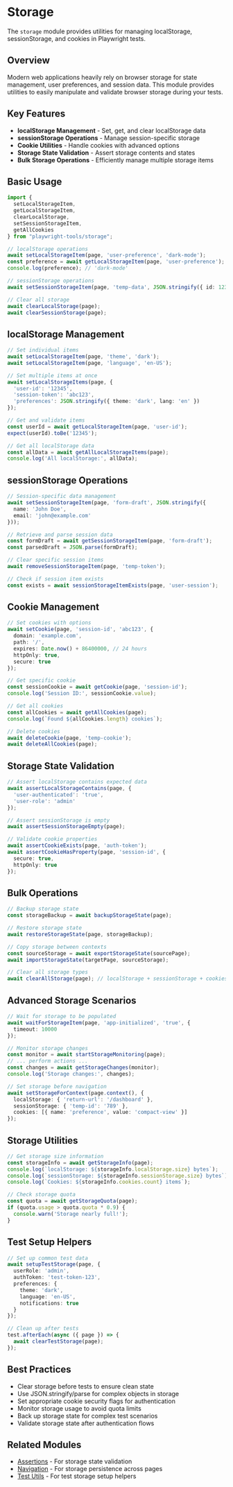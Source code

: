 # Storage

The `storage` module provides utilities for managing localStorage, sessionStorage, and cookies in Playwright tests.

## Overview

Modern web applications heavily rely on browser storage for state management, user preferences, and session data. This module provides utilities to easily manipulate and validate browser storage during your tests.

## Key Features

- **localStorage Management** - Set, get, and clear localStorage data
- **sessionStorage Operations** - Manage session-specific storage
- **Cookie Utilities** - Handle cookies with advanced options
- **Storage State Validation** - Assert storage contents and states
- **Bulk Storage Operations** - Efficiently manage multiple storage items

## Basic Usage

```typescript
import { 
  setLocalStorageItem,
  getLocalStorageItem,
  clearLocalStorage,
  setSessionStorageItem,
  getAllCookies 
} from "playwright-tools/storage";

// localStorage operations
await setLocalStorageItem(page, 'user-preference', 'dark-mode');
const preference = await getLocalStorageItem(page, 'user-preference');
console.log(preference); // 'dark-mode'

// sessionStorage operations  
await setSessionStorageItem(page, 'temp-data', JSON.stringify({ id: 123 }));

// Clear all storage
await clearLocalStorage(page);
await clearSessionStorage(page);
```

## localStorage Management

```typescript
// Set individual items
await setLocalStorageItem(page, 'theme', 'dark');
await setLocalStorageItem(page, 'language', 'en-US');

// Set multiple items at once
await setLocalStorageItems(page, {
  'user-id': '12345',
  'session-token': 'abc123',
  'preferences': JSON.stringify({ theme: 'dark', lang: 'en' })
});

// Get and validate items
const userId = await getLocalStorageItem(page, 'user-id');
expect(userId).toBe('12345');

// Get all localStorage data
const allData = await getAllLocalStorageItems(page);
console.log('All localStorage:', allData);
```

## sessionStorage Operations

```typescript
// Session-specific data management
await setSessionStorageItem(page, 'form-draft', JSON.stringify({
  name: 'John Doe',
  email: 'john@example.com'
}));

// Retrieve and parse session data
const formDraft = await getSessionStorageItem(page, 'form-draft');
const parsedDraft = JSON.parse(formDraft);

// Clear specific session items
await removeSessionStorageItem(page, 'temp-token');

// Check if session item exists
const exists = await sessionStorageItemExists(page, 'user-session');
```

## Cookie Management

```typescript
// Set cookies with options
await setCookie(page, 'session-id', 'abc123', {
  domain: 'example.com',
  path: '/',
  expires: Date.now() + 86400000, // 24 hours
  httpOnly: true,
  secure: true
});

// Get specific cookie
const sessionCookie = await getCookie(page, 'session-id');
console.log('Session ID:', sessionCookie.value);

// Get all cookies
const allCookies = await getAllCookies(page);
console.log(`Found ${allCookies.length} cookies`);

// Delete cookies
await deleteCookie(page, 'temp-cookie');
await deleteAllCookies(page);
```

## Storage State Validation

```typescript
// Assert localStorage contains expected data
await assertLocalStorageContains(page, {
  'user-authenticated': 'true',
  'user-role': 'admin'
});

// Assert sessionStorage is empty
await assertSessionStorageEmpty(page);

// Validate cookie properties
await assertCookieExists(page, 'auth-token');
await assertCookieHasProperty(page, 'session-id', {
  secure: true,
  httpOnly: true
});
```

## Bulk Operations

```typescript
// Backup storage state
const storageBackup = await backupStorageState(page);

// Restore storage state
await restoreStorageState(page, storageBackup);

// Copy storage between contexts
const sourceStorage = await exportStorageState(sourcePage);
await importStorageState(targetPage, sourceStorage);

// Clear all storage types
await clearAllStorage(page); // localStorage + sessionStorage + cookies
```

## Advanced Storage Scenarios

```typescript
// Wait for storage to be populated
await waitForStorageItem(page, 'app-initialized', 'true', {
  timeout: 10000
});

// Monitor storage changes
const monitor = await startStorageMonitoring(page);
// ... perform actions ...
const changes = await getStorageChanges(monitor);
console.log('Storage changes:', changes);

// Set storage before navigation
await setStorageForContext(page.context(), {
  localStorage: { 'return-url': '/dashboard' },
  sessionStorage: { 'temp-id': '789' },
  cookies: [{ name: 'preference', value: 'compact-view' }]
});
```

## Storage Utilities

```typescript
// Get storage size information
const storageInfo = await getStorageInfo(page);
console.log(`localStorage: ${storageInfo.localStorage.size} bytes`);
console.log(`sessionStorage: ${storageInfo.sessionStorage.size} bytes`);
console.log(`Cookies: ${storageInfo.cookies.count} items`);

// Check storage quota
const quota = await getStorageQuota(page);
if (quota.usage > quota.quota * 0.9) {
  console.warn('Storage nearly full!');
}
```

## Test Setup Helpers

```typescript
// Set up common test data
await setupTestStorage(page, {
  userRole: 'admin',
  authToken: 'test-token-123',
  preferences: {
    theme: 'dark',
    language: 'en-US',
    notifications: true
  }
});

// Clean up after tests
test.afterEach(async ({ page }) => {
  await clearTestStorage(page);
});
```

## Best Practices

- Clear storage before tests to ensure clean state
- Use JSON.stringify/parse for complex objects in storage
- Set appropriate cookie security flags for authentication
- Monitor storage usage to avoid quota limits
- Back up storage state for complex test scenarios
- Validate storage state after authentication flows

## Related Modules

- [Assertions](./assertions.md) - For storage state validation
- [Navigation](./navigation.md) - For storage persistence across pages
- [Test Utils](./test-utils.md) - For test storage setup helpers